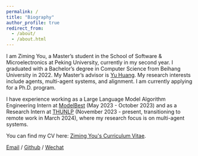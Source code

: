 ```yaml
---
permalink: /
title: "Biography"
author_profile: true
redirect_from: 
  - /about/
  - /about.html
---
```

I am Ziming You, a Master’s student in the School of Software & Microelectronics at Peking University, currently in my second year. I graduated with a Bachelor’s degree in Computer Science from Beihang University in 2022. My Master’s advisor is [Yu Huang](https://group.pku.edu.cn/hy/zh_CN/index.htm). My research interests include agents, multi-agent systems, and alignment. I am currently applying for a Ph.D. program.

I have experience working as a Large Language Model Algorithm Engineering Intern at [ModelBest](https://modelbest.cn/) (May 2023 - October 2023) and as a Research Intern at [THUNLP](https://nlp.csai.tsinghua.edu.cn/) (November 2023 - present, transitioning to remote work in March 2024), where my research focus is on multi-agent systems.

You can find my CV here: [Ziming You's Curriculum Vitae](../assets/Curriculum_Vitae.pdf).


[Email](zimingyou@stu.pku.edu.cn) / [Github](https://github.com/Luffyzm3D2Y) / [Wechat](../images/wechat.jpg) 
